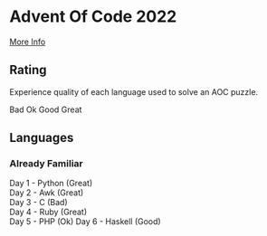 # Advent Of Code 2022
[More Info](https://adventofcode.com/2022)
## Rating
Experience quality of each language used to solve an AOC puzzle.

Bad Ok Good Great

## Languages
### Already Familiar
Day 1 - Python (Great)  
Day 2 - Awk (Great)  
Day 3 - C (Bad)  
Day 4 - Ruby (Great)  
Day 5 - PHP (Ok)
Day 6 - Haskell (Good)

